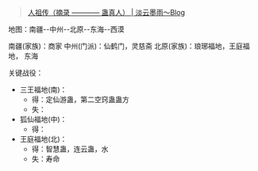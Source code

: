 > [人祖传（摘录 ———— 蛊真人） | 淡云墨雨～Blog](https://www.djgeeker.com/posts/8d64f1f5/index.html)


地图：南疆--中州--北原--东海--西漠

南疆(家族)：商家
中州(门派)：仙鹤门，灵慈斋
北原(家族)：琅琊福地，王庭福地，
东海


关键战役：
- 三王福地(南)：
  - 得：定仙游蛊，第二空窍蛊蛊方
  - 失：
- 狐仙福地(中)：
  - 得：
- 王庭福地(北)：
  - 得：智慧蛊，连云蛊，水
  - 失：寿命